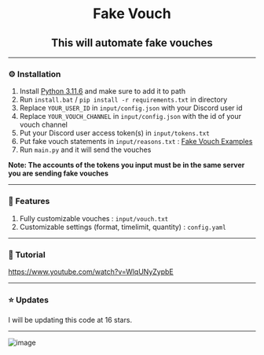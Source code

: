 <h1 align="center">Fake Vouch</h1>
<h2 align="center">This will automate fake vouches</h2>

---

### ⚙️ Installation
1. Install [Python 3.11.6](https://www.python.org/downloads/release/python-3116/) and make sure to add it to path
2. Run `install.bat` / `pip install -r requirements.txt` in directory
3. Replace `YOUR_USER_ID` in `input/config.json` with your Discord user id
4. Replace `YOUR_VOUCH_CHANNEL` in `input/config.json` with the id of your vouch channel
6. Put your Discord user access token(s) in `input/tokens.txt`
7. Put fake vouch statements in `input/reasons.txt` : [Fake Vouch Examples](https://pastebin.com/raw/3SMij9jh)
8. Run `main.py` and it will send the vouches

**Note: The accounts of the tokens you input must be in the same server you are sending fake vouches**

---

### 📄 Features
1. Fully customizable vouches : `input/vouch.txt`
2. Customizable settings (format, timelimit, quantity) : `config.yaml`

---

### 📸 Tutorial
https://www.youtube.com/watch?v=WlqUNyZypbE

---

### ⭐ Updates 
I will be updating this code at 16 stars.

---

![image](https://github.com/severityc/Fake-Vouch/assets/158026132/ff5bfd1f-2546-48e1-ae57-c4a9a0763381)
